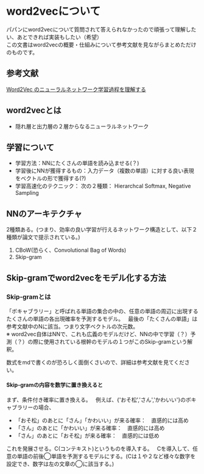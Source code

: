 # word2vecについて  
パパンにword2vecについて質問されて答えられなかったので頑張って理解したい、あとできれば実装もしたい（希望）  
この文書はword2vecの概要・仕組みについて参考文献を見ながらまとめただけのものです。  

## 参考文献  
[Word2Vec のニューラルネットワーク学習過程を理解する](http://tkengo.github.io/blog/2016/05/09/understand-how-to-learn-word2vec/)  

## word2vecとは  
- 隠れ層と出力層の２層からなるニューラルネットワーク  

## 学習について  
- 学習方法：NNにたくさんの単語を読み込ませる(？)  
- 学習後にNNが獲得するもの：入力データ（複数の単語）に対する良い表現をベクトルの形で獲得する(?)  
- 学習高速化のテクニック： 次の２種類： Hierarchcal Softmax, Negative Sampling  

## NNのアーキテクチャ  
2種類ある。(つまり、効率の良い学習が行えるネットワーク構造として、以下２種類が論文で提示されている。)  
1. CBoW(恐らく、Convolutional Bag of Words)  
2. Skip-gram  

## Skip-gramでword2vecをモデル化する方法      
### Skip-gramとは  
「ボキャブラリー」と呼ばれる単語の集合の中の、任意の単語の周辺に出現するたくさんの単語の各出現確率を予測するモデル。  
最後の「たくさんの単語」は参考文献中のNに該当。つまり文字ベクトルの次元数。  
※ word2vec自体はNNで、これも広義のモデルだけど、NNの中で学習（？）予測（？）の際に使用されている根幹のモデルの１つがこのSkip-gramという解釈。  

数式をmdで書くのが恐ろしく面倒くさいので、詳細は参考文献を見てください。  

#### Skip-gramの内容を数学に置き換えると  
まず、条件付き確率に置き換える。  
例えば、{'おそ松','さん','かわいい'}のボキャブラリーの場合、  
- 「おそ松」のあとに「さん」「かわいい」が来る確率：　直感的には高め  
- 「さん」のあとに「かわいい」が来る確率：　直感的には高め  
- 「さん」のあとに「おそ松」が来る確率：　直感的には低め  

これを発展させる。C(コンテキスト)というものを導入する。  
Cを導入して、任意の単語の前後◯単語を予測するモデルにする。(Cは１や２など様々な数字を設定でき、数字は左の文章の◯に該当する。)  

